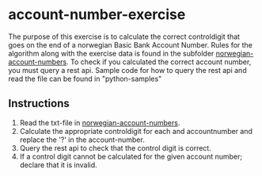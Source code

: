 account-number-exercise
=======================

The purpose of this exercise is to calculate the correct controldigit that goes on the end of a norwegian Basic Bank Account Number.
Rules for the algorithm along with the exercise data is found in the subfolder [norwegian-account-numbers](norwegian-account-numbers).
To check if you calculated the correct account number, you must query a rest api. 
Sample code for how to query the rest api and read the file can be found in "python-samples"

Instructions
------------
 1. Read the txt-file in [norwegian-account-numbers](norwegian-account-numbers/).
 2. Calculate the appropriate controldigit for each and accountnumber and replace the '?' in the account-number.
 3. Query the rest api to check that the control digit is correct.
 4. If a control digit cannot be calculated for the given account number; declare that it is invalid.